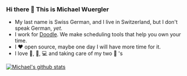 ### Hi there 👋 This is Michael Wuergler

- My last name is Swiss German, and I live in Switzerland, but I don't speak German, _yet._
- I work for [Doodle](https://doodle.com). We make scheduling tools that help you own your time.
- I :heart:  open source, maybe one day I will have more time for it.
- I love :art:, :guitar:, 💻  and taking care of my two 👶 's

[![Michael's github stats](https://github-readme-stats.vercel.app/api?username=radiovisual)](https://github.com/anuraghazra/github-readme-stats)

